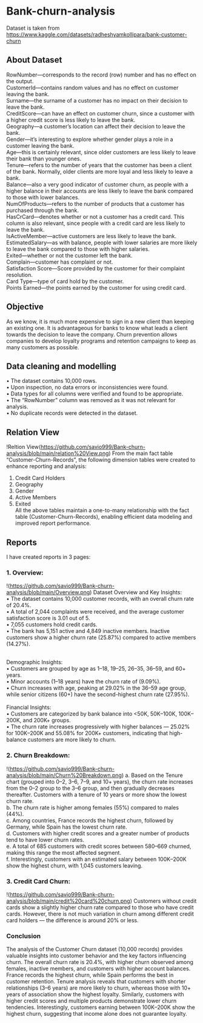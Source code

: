 # Bank-churn-analysis

Dataset is taken from https://www.kaggle.com/datasets/radheshyamkollipara/bank-customer-churn

## About Dataset
RowNumber—corresponds to the record (row) number and has no effect on the output.<br>
CustomerId—contains random values and has no effect on customer leaving the bank.<br>
Surname—the surname of a customer has no impact on their decision to leave the bank.<br>
CreditScore—can have an effect on customer churn, since a customer with a higher credit score is less likely to leave the bank.<br>
Geography—a customer’s location can affect their decision to leave the bank.<br>
Gender—it’s interesting to explore whether gender plays a role in a customer leaving the bank.<br>
Age—this is certainly relevant, since older customers are less likely to leave their bank than younger ones.<br>
Tenure—refers to the number of years that the customer has been a client of the bank. Normally, older clients are more loyal and less likely to leave a bank.<br>
Balance—also a very good indicator of customer churn, as people with a higher balance in their accounts are less likely to leave the bank compared to those with lower balances.<br>
NumOfProducts—refers to the number of products that a customer has purchased through the bank.<br>
HasCrCard—denotes whether or not a customer has a credit card. This column is also relevant, since people with a credit card are less likely to leave the bank.<br>
IsActiveMember—active customers are less likely to leave the bank.<br>
EstimatedSalary—as with balance, people with lower salaries are more likely to leave the bank compared to those with higher salaries.<br>
Exited—whether or not the customer left the bank.<br>
Complain—customer has complaint or not.<br>
Satisfaction Score—Score provided by the customer for their complaint resolution.<br>
Card Type—type of card hold by the customer.<br>
Points Earned—the points earned by the customer for using credit card.<br>

## Objective
As we know, it is much more expensive to sign in a new client than keeping an existing one. It is advantageous for banks to know what leads a client towards the decision to leave the company. Churn prevention allows companies to develop loyalty programs and retention campaigns to keep as many customers as possible.
 
## Data cleaning and modelling
•	The dataset contains 10,000 rows.<br>
•	Upon inspection, no data errors or inconsistencies were found.<br>
•	Data types for all columns were verified and found to be appropriate.<br>
•	The “RowNumber” column was removed as it was not relevant for analysis.<br>
•	No duplicate records were detected in the dataset.

## Relation View
!Reltion View(https://github.com/savio999/Bank-churn-analysis/blob/main/relation%20View.png)
From the main fact table “Customer-Churn-Records”, the following dimension tables were created to enhance reporting and analysis:
1.	Credit Card Holders<br>
2.	Geography<br>
3.	Gender<br>
4.	Active Members<br>
5.	Exited<br>
All the above tables maintain a one-to-many relationship with the fact table (Customer-Churn-Records), enabling efficient data modeling and improved report performance.

## Reports

I have created reports in 3 pages:

### 1. Overview:
!(https://github.com/savio999/Bank-churn-analysis/blob/main/Overview.png)
Dataset Overview and Key Insights:<br>
•	The dataset contains 10,000 customer records, with an overall churn rate of 20.4%.<br>
•	A total of 2,044 complaints were received, and the average customer satisfaction score is 3.01 out of 5.<br>
•	7,055 customers hold credit cards.<br>
•	The bank has 5,151 active and 4,849 inactive members. Inactive customers show a higher churn rate (25.87%) compared to active members (14.27%).<br><br>

Demographic Insights:<br>
•	Customers are grouped by age as 1–18, 19–25, 26–35, 36–59, and 60+ years.<br>
•	Minor accounts (1–18 years) have the churn rate of (9.09%).<br>
•	Churn increases with age, peaking at 29.02% in the 36–59 age group, while senior citizens (60+) have the second-highest churn rate (27.95%).<br><br>
Financial Insights:<br>
•	Customers are categorized by bank balance into <50K, 50K–100K, 100K–200K, and 200K+ groups.<br>
•	The churn rate increases progressively with higher balances — 25.02% for 100K–200K and 55.08% for 200K+ customers, indicating that high-balance customers are more likely to churn.

### 2. Churn Breakdown:
!(https://github.com/savio999/Bank-churn-analysis/blob/main/Churn%20Breakdown.png)
a. Based on the Tenure chart (grouped into 0–2, 3–6, 7–9, and 10+ years), the churn rate increases from the 0–2 group to the 3–6 group, and then gradually decreases thereafter. Customers with a tenure of 10 years or more show the lowest churn rate.<br>
b. The churn rate is higher among females (55%) compared to males (44%).<br>
c. Among countries, France records the highest churn, followed by Germany, while Spain has the lowest churn rate.<br>
d. Customers with higher credit scores and a greater number of products tend to have lower churn rates.<br>
e.  A total of 685 customers with credit scores between 580–669 churned, making this range the most affected segment.<br>
f. Interestingly, customers with an estimated salary between 100K–200K show the highest churn, with 1,045 customers leaving.<br>

### 3. Credit Card Churn: 
!(https://github.com/savio999/Bank-churn-analysis/blob/main/credit%20card%20churn.png)
Customers without credit cards show a slightly higher churn rate compared to those who have credit cards. However, there is not much variation in churn among different credit card holders — the difference is around 20% or less.

### Conclusion
The analysis of the Customer Churn dataset (10,000 records) provides valuable insights into customer behavior and the key factors influencing churn.
The overall churn rate is 20.4%, with higher churn observed among females, inactive members, and customers with higher account balances. France records the highest churn, while Spain performs the best in customer retention.
Tenure analysis reveals that customers with shorter relationships (3–6 years) are more likely to churn, whereas those with 10+ years of association show the highest loyalty. Similarly, customers with higher credit scores and multiple products demonstrate lower churn tendencies.
Interestingly, customers earning between 100K–200K show the highest churn, suggesting that income alone does not guarantee loyalty.



